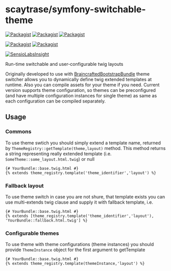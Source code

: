 # scaytrase/symfony-switchable-theme

[![Packagist](https://img.shields.io/packagist/dd/scaytrase/symfony-switchable-theme.svg)]()
[![Packagist](https://img.shields.io/packagist/dm/scaytrase/symfony-switchable-theme.svg)]()
[![Packagist](https://img.shields.io/packagist/dt/scaytrase/symfony-switchable-theme.svg)]()

[![Packagist](https://img.shields.io/packagist/v/scaytrase/symfony-switchable-theme.svg)]()
[![Packagist](https://img.shields.io/packagist/l/scaytrase/symfony-switchable-theme.svg)]()

[![SensioLabsInsight](https://insight.sensiolabs.com/projects/344dac6d-0e27-4b59-84bb-6d0ed28980c0/big.png)](https://insight.sensiolabs.com/projects/344dac6d-0e27-4b59-84bb-6d0ed28980c0)

Run-time switchable and user-configurable twig layouts

Originally developed to use with [BraincraftedBootstrapBundle](http://bootstrap.braincrafted.com/) theme switcher allows you to dynamically define twig extended templates at runtime. Also you can compile assets for your theme if you need.
Current version supports theme configuration, so themes can be preconfigured (and have multiple configuration instances for single theme) as same as each configuration can be compiled separately.

## Usage

### Commons

To use theme swtich you should simply extend a template name, returned by ``` ThemeRegistry::getTemplate(theme,layout) ``` method. This method returns a string representing really extended template (i.e. ```SomeTheme::some_layout.html.twig```) or null

```twig
{# YourBundle::base.twig.html #}
{% extends theme_registry.template('theme_identifier','layout') %}
```

### Fallback layout

To use theme switch in case you are not shure, that template exists you can use multi-extends twig clause and supply it with fallback template, i.e.

```twig
{# YourBundle::base.twig.html #}
{% extends [theme_registry.template('theme_identifier','layout'), 'YourBundle::fallback.html.twig'] %}
```

### Configurable themes

To use theme with theme configurations (theme instances) you should provide ```ThemeInstance``` object for the first argument to getTemplate

```twig
{# YourBundle::base.twig.html #}
{% extends theme_registry.template(themeInstance,'layout') %}
```
